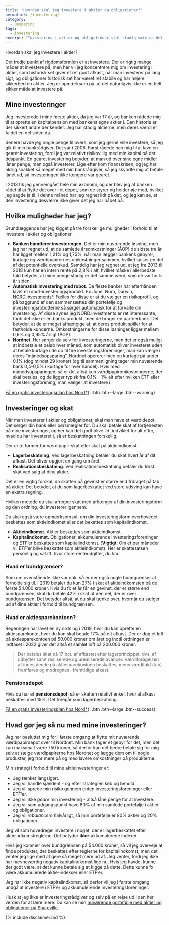 ```yaml
---
title: "Hvordan skal jeg investere i aktier og obligationer?"
permalink: /investering/
category:
  - Opsparing
tags:
  - investering
excerpt: "Investering i aktier og obligationer skal stadig være en del af min portefølje, men hvordan skal den være?"
---
```


Hvordan skal jeg investere i aktier?

Det tredje punkt af rigdomsformlen er at investere. Der er rigtig mange måder at investere på, men her vil jeg koncentrere mig om investering i aktier, som historisk set giver et ret godt afkast, når man investerer på lang sigt, og obligationer historisk set har været ret stabile og har højere sikkerhed en aktier. Jeg er opmærksom på, at det naturligvis ikke er en helt sikker måde at investere på.

## Mine investeringer

Jeg investerede i mine første aktier, da jeg var 17 år, og banken rådede mig til at oprette en kapitalpension med bankens egne aktier i. Den historie er der sikkert andre der kender. Jeg har stadig aktierne, men deres værdi er faldet en del siden da.

Senere havde jeg nogle penge til overs, som jeg gerne ville investere, så jeg gik til min bankrådgiver. Det var i 2008. Først rådede han mig til at lave en gearet investering, fordi jeg var relativt risikovillig med min kapital på det tidspunkt. En gearet investering betyder, at man ud over sine egne midler låner penge, man også investerer. Lige efter kom finanskrisen, og jeg har aldrig snakket så meget med min bankrådgiver, så jeg skyndte mig at betale lånet ud, så investeringen ikke længere var gearet.

I 2013 fik jeg gennemgået hele min økonomi, og der blev jeg af banken rådet til at flytte det over i et depot, som de styrer og holder øje med, hvilket jeg sagde ja til. I denne måned har jeg regnet lidt på det, og jeg kan se, at den investering desværre ikke giver det jeg har håbet på.

## Hvilke muligheder har jeg?

Grundlæggende har jeg kigget på tre forskellige muligheder i forhold til at investere i aktier og obligationer. 

- **Banken håndterer investeringen**. Det er min nuværende løsning, men jeg har regnet ud, at de samlede årsomkostninger (ÅOP) de sidste tre år har ligget mellem 1,21% og 1,75%, når man lægger bankens gebyrer, kurtage og værdipapirernes omkostninger sammen, hvilket spiser en del af det potentielle overskud. Samtidig har jeg regnet ud, at jeg fra 2013 til 2018 kun har en intern rente på 2,8% i alt, hvilket måske i allerbedste fald betyder, at mine penge stadig er det samme værd, som de var for 5 år siden.
- **Automatisk investering med robot**. De fleste banker har efterhånden lavet et robot-investeringsprodukt. Fx June, Nora, Darwin, [NORD.investments\*](/go/nord/). Fælles for disse er at du vælger en risikoprofil, og på baggrund af den sammensættes din portefølje og investeringsrobotterne så sørger automatisk for at forvalte din investering. Af disse synes jeg NORD.investments er ret interessante, fordi det ikke er en banks produkt, men de bruger en partnerbank. Det betyder, at de er meget afhængige af, at deres produkt spiller for at fastholde kunderne. Omkostningerne for disse løsninger ligger mellem 0,6% og 0,95% årligt (ÅOP).
- **[Nordnet](/go/nordnet/\*)**. Her sørger du selv for investeringerne, men det er også muligt at indbetale et beløb hver måned, som automatisk bliver investeret uden at betale kurtage i de op til fire investeringsforeninger, man kan vælge i deres “månedsopsparing”. Nordnet opererer med en kurtage på under 0,1% (dog mindst 29 kroner) (og til sammenligning tager min nuværende bank 0,4-0,5% i kurtage for hver handel). Hvis med månedsopsparingen, så er det altså kun værdipapiromkostningerne, der skal betales, og de ligger typisk fra 0,1% - 1% alt efter hvilken ETF eller investeringsforening, man vælger at investere i. 

[Få en gratis investeringsplan hos Nord\*](/go/nord/){: .btn .btn--large .btn--warning}

## Investeringer og skat

Når man investerer i aktier og obligationer, skal man have et værdidepot. Det sørger din bank eller børsmægler for. Du skal betale skat af fortjenesten på dine investeringer, og her kan det godt blive lidt indviklet for alt efter, hvad du har investeret i, så er beskatningen forskellig.

Der er to former for værdipapir-skat eller skat på aktieindkomst:

- **Lagerbeskatning**. Ved lagerbeskatning betaler du skat hvert år af dit afkast. Det bliver opgjort en gang om året.
- **Realisationsbeskatning**. Ved realisationsbeskatning betaler du først skat ved salg af dine aktier. 

Det er en vigtig forskal, da skatten på gevinst er større end frdraget på tab på aktier. Det betyder, at du som lagerbeskattet ved store udsving kan have en ekstra regning.

Hvilken metode du skal afregne skat med afhænger af din investeringsform og den ordning, du investerer igennem. 

Du skal også være opmærksom på, om din investeringsform overhovedet beskattes som aktieindkomst eller det bekattes som kapitalindkomst.

- **Aktieindkomst.** Aktier beskattes som aktieindkomst.
- **Kapitalindkomst.** Obligationer, akkumulerende investeringsforeninger og ETF’er beskattes som kapitalindkomst. (**Vigtigt**: Om et par måneder vil ETF’er blive beskattet som aktieindkomst). Her er skattesatsen personlig og sat ift. hvor store renteudgifter, du har.

### Hvad er bundgrænser?

Som om ovenstående ikke var nok, så er der også nogle bundgrænser at forholde sig til. I 2019 betaler du kun 27% i skat af aktieindkomsten på de første 54.000 kroner. Hvis du fx et år får en gevinst, der er større end bundgrænsen, skal du betale 42% i skat af den del, der er over bundgrænsen. Det betyder altså, at du skal tænke over, hvornår du sælger ud af dine aktier i forhold til bundgrænsen.

### Hvad er aktiesparekontoen?

Regeringen har lavet en ny ordning i 2019, hvor du kan oprette en aktiesparekonto, hvor du kun skal betale 17% på dit afkast. Der er dog et loft på aktiesparekontoen på 50.000 kroner om året og indtil ordningen er indfaset i 2022 giver det altså et samlet loft på 200.000 kroner. 

> Der betales skat på 17 pct. af afkastet efter lagerprincippet, dvs. af udbytter samt realiserede og urealiserede avancer. Værdiforøgelsen af indestående på aktiesparekontoen beskattes, mens værdifald (tab) fremføres og modregnes i fremtidige afkast.

### Pensionsdepot

Hvis du har et **pensionsdepot**, så er skatten relativt enkel, hvor al afkast beskattes med 15%. Det foregår som lagerbeskatning. 

[Få en gratis investeringsplan hos Nord\*](/go/nord/){: .btn .btn--large .btn--success}

## Hvad gør jeg så nu med mine investeringer?

Jeg har besluttet mig for i første omgang at flytte mit nuværende værdipapirdepot over til Nordnet. Min bank tager et gebyr for det, men det kan maksimalt være 750 kroner, så derfor kan det bedre betale sig for mig selv at sælge værdipapirerne hos Nordnet og lægge dem om til nogle produkter, jeg tror mere på og med lavere omkostninger på produkterne.

Min strategi i forhold til mine aktieinvesteringer er:

- Jeg tænker langsigtet.
- Jeg vil handle sjældent - og efter strategien køb og behold.
- Jeg vil sprede min risiko gennem enten investeringsforeninger eller ETF’er.
- Jeg vil ikke _geare_ min investering - altså låne penge for at investere.
- Jeg vil som udgangspunkt have 80% af min samlede portefølje i aktier og obligationer.
- Jeg vil _rebalancere_ halvårligt, så min portefølje er 80% aktier og 20% obligationer.

Jeg vil som hovedregel investere i noget, der er lagerbeskattet efter aktieindkomstreglerne. Det betyder **ikke**-akkumulerede indexer.

Hvis jeg kommer over bundgrænsen på 54.000 kroner, så vil jeg overveje at finde produkter, der beskattes efter reglerne for kapitalindkomst, men det venter jeg lige med at gøre så meget mere ud af. Jeg venter, fordi jeg ikke har nævneværdig negativ kapitalindkomst lige nu. Hvis jeg havde, kunne det godt være, at det kunne betale sig at kigge på dette. Dette kunne fx være akkumulerede aktie-indekser eller ETF’er.

Jeg har ikke negativ kapitalindkomst, så derfor vil jeg i første omgang undgå at investere i ETF’er og akkumulerende investeringsforeninger.

Husk at jeg ikke er investeringsrådgiver og selv på en rejse ud i den her verden for at lære mere. Du kan se min [nuværende portefølje med aktier og obligationer på Shareville](https://shareville.dk/me/portfolios/343009/positions).  

{% include disclaimer.md %}
